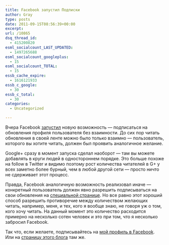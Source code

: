 ```yaml
---
title: Facebook запустил Подписки
author: Gray
type: posts
date: 2011-09-15T08:56:39+00:00
excerpt:
url: /10865
dsq_thread_id:
  - 415200820
esml_socialcount_LAST_UPDATED:
  - 1497265688
esml_socialcount_googleplus:
  - 15
esml_socialcount_TOTAL:
  - 15
essb_cache_expire:
  - 1616121933
essb_c_google:
  - 30
essb_c_total:
  - 30
categories:
  - Uncategorized

---
```








Вчера Facebook [запустил][1] новую возможность — подписаться на обновления профиля пользователя без взаимности. До сих пор читать обновления в своей ленте можно было только взаимно — пользователь, которого вы хотите читать, должен был проявить аналогичное желание.

Google+ сразу в момент запуска сделал наоборот — там вы можете добавлять в круги людей в одностороннем порядке. Это больше похоже на follow в Twitter и видимо поэтому рост количества читателей в G+ у всех заметно более бурный, чем в любой другой сети — просто ничто не сдерживает этот процесс.

Правда, Facebook аналогичную возможность реализовал иначе — конкретный пользователь должен явно разрешить подписываться на свои обновления на [специальной странице][2]. Но все равно этот хороший способ разрешить противоречие между количеством желающих читать, например, меня, и тех, кого я вообще знаю, не говоря уж о том, кого хочу читать. На данный момент это количество расходится примерно на несколько сотен человек и это при том, что я несколько забросил Facebook.

Так что, если желаете, подписывайтесь на [мой профиль в Facebook][3]. Или на [страницу этого блога][4] там же.

 [1]: http://blog.facebook.com/blog.php?post=10150280039742131
 [2]: http://www.facebook.com/about/subscribe
 [3]: http://www.facebook.com/sergey.petrenko
 [4]: http://www.facebook.com/blognot